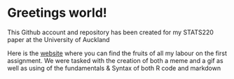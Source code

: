 # Greetings world!
This Github account and repository has been created for my STATS220 paper at the University of Auckland

Here is the [website](https://dominicperkins.github.io/stats220/) where you can find the fruits of all my labour on the first assignment. We were tasked with the creation of both a meme and a gif as well as using of the fundamentals & Syntax of both R code and markdown 
